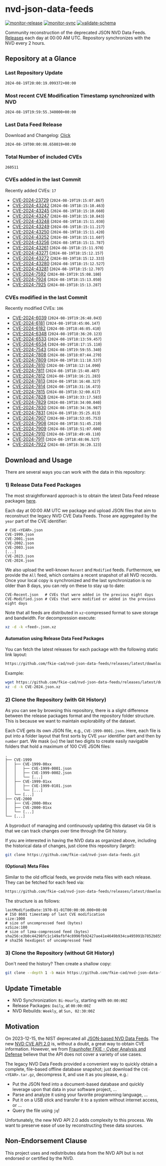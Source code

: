 # nvd-json-data-feeds

[![monitor-release](https://github.com/fkie-cad/nvd-json-data-feeds/actions/workflows/monitor_release.yml/badge.svg)](https://github.com/fkie-cad/nvd-json-data-feeds/actions/workflows/monitor_release.yml)
[![monitor-sync](https://github.com/fkie-cad/nvd-json-data-feeds/actions/workflows/monitor_sync.yml/badge.svg)](https://github.com/fkie-cad/nvd-json-data-feeds/actions/workflows/monitor_sync.yml)
[![validate-schema](https://github.com/fkie-cad/nvd-json-data-feeds/actions/workflows/validate_schema.yml/badge.svg)](https://github.com/fkie-cad/nvd-json-data-feeds/actions/workflows/validate_schema.yml)

Community reconstruction of the deprecated JSON NVD Data Feeds.
[Releases](https://github.com/fkie-cad/nvd-json-data-feeds/releases/latest) each day at 00:00 AM UTC.
Repository synchronizes with the NVD every 2 hours.

## Repository at a Glance

### Last Repository Update

```plain
2024-08-19T20:00:19.099372+00:00
```

### Most recent CVE Modification Timestamp synchronized with NVD

```plain
2024-08-19T19:59:55.340000+00:00
```

### Last Data Feed Release

Download and Changelog: [Click](https://github.com/fkie-cad/nvd-json-data-feeds/releases/latest)

```plain
2024-08-19T00:00:08.658019+00:00
```

### Total Number of included CVEs

```plain
260511
```

### CVEs added in the last Commit

Recently added CVEs: `17`

- [CVE-2024-23729](CVE-2024/CVE-2024-237xx/CVE-2024-23729.json) (`2024-08-19T19:15:07.867`)
- [CVE-2024-43242](CVE-2024/CVE-2024-432xx/CVE-2024-43242.json) (`2024-08-19T18:15:10.463`)
- [CVE-2024-43245](CVE-2024/CVE-2024-432xx/CVE-2024-43245.json) (`2024-08-19T18:15:10.660`)
- [CVE-2024-43247](CVE-2024/CVE-2024-432xx/CVE-2024-43247.json) (`2024-08-19T18:15:10.843`)
- [CVE-2024-43248](CVE-2024/CVE-2024-432xx/CVE-2024-43248.json) (`2024-08-19T18:15:11.030`)
- [CVE-2024-43249](CVE-2024/CVE-2024-432xx/CVE-2024-43249.json) (`2024-08-19T18:15:11.217`)
- [CVE-2024-43250](CVE-2024/CVE-2024-432xx/CVE-2024-43250.json) (`2024-08-19T18:15:11.420`)
- [CVE-2024-43252](CVE-2024/CVE-2024-432xx/CVE-2024-43252.json) (`2024-08-19T18:15:11.607`)
- [CVE-2024-43256](CVE-2024/CVE-2024-432xx/CVE-2024-43256.json) (`2024-08-19T18:15:11.787`)
- [CVE-2024-43261](CVE-2024/CVE-2024-432xx/CVE-2024-43261.json) (`2024-08-19T18:15:11.970`)
- [CVE-2024-43271](CVE-2024/CVE-2024-432xx/CVE-2024-43271.json) (`2024-08-19T18:15:12.157`)
- [CVE-2024-43272](CVE-2024/CVE-2024-432xx/CVE-2024-43272.json) (`2024-08-19T18:15:12.333`)
- [CVE-2024-43280](CVE-2024/CVE-2024-432xx/CVE-2024-43280.json) (`2024-08-19T18:15:12.527`)
- [CVE-2024-43281](CVE-2024/CVE-2024-432xx/CVE-2024-43281.json) (`2024-08-19T18:15:12.707`)
- [CVE-2024-7592](CVE-2024/CVE-2024-75xx/CVE-2024-7592.json) (`2024-08-19T19:15:08.180`)
- [CVE-2024-7924](CVE-2024/CVE-2024-79xx/CVE-2024-7924.json) (`2024-08-19T18:15:13.050`)
- [CVE-2024-7925](CVE-2024/CVE-2024-79xx/CVE-2024-7925.json) (`2024-08-19T18:15:13.287`)


### CVEs modified in the last Commit

Recently modified CVEs: `106`

- [CVE-2024-6039](CVE-2024/CVE-2024-60xx/CVE-2024-6039.json) (`2024-08-19T19:26:48.043`)
- [CVE-2024-6181](CVE-2024/CVE-2024-61xx/CVE-2024-6181.json) (`2024-08-19T18:45:06.147`)
- [CVE-2024-6182](CVE-2024/CVE-2024-61xx/CVE-2024-6182.json) (`2024-08-19T18:46:05.410`)
- [CVE-2024-6348](CVE-2024/CVE-2024-63xx/CVE-2024-6348.json) (`2024-08-19T18:36:20.123`)
- [CVE-2024-6533](CVE-2024/CVE-2024-65xx/CVE-2024-6533.json) (`2024-08-19T18:13:59.457`)
- [CVE-2024-6534](CVE-2024/CVE-2024-65xx/CVE-2024-6534.json) (`2024-08-19T18:17:15.110`)
- [CVE-2024-7543](CVE-2024/CVE-2024-75xx/CVE-2024-7543.json) (`2024-08-19T19:59:55.340`)
- [CVE-2024-7808](CVE-2024/CVE-2024-78xx/CVE-2024-7808.json) (`2024-08-19T18:07:44.270`)
- [CVE-2024-7809](CVE-2024/CVE-2024-78xx/CVE-2024-7809.json) (`2024-08-19T18:11:18.537`)
- [CVE-2024-7810](CVE-2024/CVE-2024-78xx/CVE-2024-7810.json) (`2024-08-19T18:12:14.090`)
- [CVE-2024-7811](CVE-2024/CVE-2024-78xx/CVE-2024-7811.json) (`2024-08-19T18:15:40.487`)
- [CVE-2024-7812](CVE-2024/CVE-2024-78xx/CVE-2024-7812.json) (`2024-08-19T18:16:21.283`)
- [CVE-2024-7813](CVE-2024/CVE-2024-78xx/CVE-2024-7813.json) (`2024-08-19T18:16:48.327`)
- [CVE-2024-7814](CVE-2024/CVE-2024-78xx/CVE-2024-7814.json) (`2024-08-19T18:31:16.473`)
- [CVE-2024-7815](CVE-2024/CVE-2024-78xx/CVE-2024-7815.json) (`2024-08-19T18:32:00.617`)
- [CVE-2024-7828](CVE-2024/CVE-2024-78xx/CVE-2024-7828.json) (`2024-08-19T18:33:17.583`)
- [CVE-2024-7829](CVE-2024/CVE-2024-78xx/CVE-2024-7829.json) (`2024-08-19T18:34:00.040`)
- [CVE-2024-7830](CVE-2024/CVE-2024-78xx/CVE-2024-7830.json) (`2024-08-19T18:34:36.987`)
- [CVE-2024-7831](CVE-2024/CVE-2024-78xx/CVE-2024-7831.json) (`2024-08-19T18:35:25.813`)
- [CVE-2024-7907](CVE-2024/CVE-2024-79xx/CVE-2024-7907.json) (`2024-08-19T18:53:05.753`)
- [CVE-2024-7908](CVE-2024/CVE-2024-79xx/CVE-2024-7908.json) (`2024-08-19T18:51:45.210`)
- [CVE-2024-7909](CVE-2024/CVE-2024-79xx/CVE-2024-7909.json) (`2024-08-19T18:51:07.600`)
- [CVE-2024-7910](CVE-2024/CVE-2024-79xx/CVE-2024-7910.json) (`2024-08-19T18:49:49.110`)
- [CVE-2024-7911](CVE-2024/CVE-2024-79xx/CVE-2024-7911.json) (`2024-08-19T18:48:06.527`)
- [CVE-2024-7922](CVE-2024/CVE-2024-79xx/CVE-2024-7922.json) (`2024-08-19T18:36:20.123`)


## Download and Usage

There are several ways you can work with the data in this repository:

### 1) Release Data Feed Packages

The most straightforward approach is to obtain the latest Data Feed release packages [here](https://github.com/fkie-cad/nvd-json-data-feeds/releases/latest).

Each day at 00:00 AM UTC we package and upload JSON files that aim to reconstruct the legacy NVD CVE Data Feeds.
Those are aggregated by the `year` part of the CVE identifier:

```
# CVE-<YEAR>.json
CVE-1999.json
CVE-2001.json
CVE-2002.json
CVE-2003.json
[...]
CVE-2023.json
CVE-2024.json
```

We also upload the well-known `Recent` and `Modified` feeds.
Furthermore, we provide the `All` feed, which contains a recent snapshot of all NVD records.
Once your local copy is synchronized and the last synchronization is no older than 8 days, you can rely on these to stay up to date:

```plain
CVE-Recent.json   # CVEs that were added in the previous eight days
CVE-Modified.json # CVEs that were modified or added in the previous eight days
```

Note that all feeds are distributed in `xz`-compressed format to save storage and bandwidth.
For decompression execute:

```sh
xz -d -k <feed>.json.xz
```

#### Automation using Release Data Feed Packages

You can fetch the latest releases for each package with the following static link layout:

```sh
https://github.com/fkie-cad/nvd-json-data-feeds/releases/latest/download/CVE-<YEAR>.json.xz
```

Example:

```sh
wget https://github.com/fkie-cad/nvd-json-data-feeds/releases/latest/download/CVE-2024.json.xz
xz -d -k CVE-2024.json.xz
```

### 2) Clone the Repository (with Git History)

As you can see by browsing this repository, there is a slight difference between the release packages format and the repository folder structure.
This is because we want to maintain explorability of the dataset.

Each CVE gets its own JSON file, e.g., `CVE-1999-0001.json`.
Here, each file is put into a folder layout that first sorts by CVE `year` identifier part and then by `number` part.
We mask (`xx`) the last two digits to create easily navigable folders that hold a maximum of 100 CVE JSON files:

```plain
.
├── CVE-1999
│   ├── CVE-1999-00xx
│   │   ├── CVE-1999-0001.json
│   │   ├── CVE-1999-0002.json
│   │   └── [...]
│   ├── CVE-1999-01xx
│   │   ├── CVE-1999-0101.json
│   │   └── [...]
│   └── [...]
├── CVE-2000
│   ├── CVE-2000-00xx
│   ├── CVE-2000-01xx
│   └── [...]
└── [...]
```

A byproduct of managing and continuously updating this dataset via Git is that we can track changes over time through the Git history.

If you are interested in having the NVD data as organized above, including the historical data of changes, just clone this repository (large!):

```sh
git clone https://github.com/fkie-cad/nvd-json-data-feeds.git
```

#### (Optional) Meta Files

Similar to the old official feeds, we provide meta files with each release. They can be fetched for each feed via:

```sh
https://github.com/fkie-cad/nvd-json-data-feeds/releases/latest/download/CVE-<YEAR>.meta
```

The structure is as follows:

```plain
lastModifiedDate:1970-01-01T00:00:00.000+00:00                          # ISO 8601 timestamp of last CVE modification
size:1000                                                               # size of uncompressed feed (bytes)
xzSize:100                                                              # size of lzma-compressed feed (bytes)
sha256:e3b0c44298fc1c149afbf4c8996fb92427ae41e4649b934ca495991b7852b855 # sha256 hexdigest of uncompressed feed
```

### 3) Clone the Repository (without Git History)

Don't need the history? Then create a shallow copy:

```sh
git clone --depth 1 -b main https://github.com/fkie-cad/nvd-json-data-feeds.git
```


## Update Timetable

* NVD Synchronization: `Bi-Hourly`, starting with `00:00:00Z`
* Release Packages: `Daily`, at `00:00:00Z`
* NVD Rebuilds: `Weekly`, at `Sun, 02:30:00Z`


## Motivation

On 2023-12-15, the NIST deprecated all [JSON-based NVD Data Feeds](https://nvd.nist.gov/vuln/data-feeds#divRetirementBanner-1).
The new [NVD CVE API 2.0](https://nvd.nist.gov/developers/vulnerabilities) is, without a doubt, a great way to obtain CVE information.
However, we from [Fraunhofer FKIE - Cyber Analysis and Defense](https://www.fkie.fraunhofer.de/en/departments/cad.html) believe that the API does not cover a variety of use cases.

The legacy NVD Data Feeds provided a convenient way to quickly obtain a complete, file-based offline database snapshot; just download the `CVE-<YEAR>.tar.gz`, decompress it, and use it as you please, e.g.:

- Put the JSON feed into a document-based database and quickly leverage upon that data in your software project, ...
- Parse and analyze it using your favorite programming language, ...
- Put it on a USB stick and transfer it to a system without internet access, or ...
- Query the file using `jq`!

Unfortunately, the new NVD API 2.0 adds complexity to this process.
We want to preserve ease of use by reconstructing these data sources.

## Non-Endorsement Clause

This project uses and redistributes data from the NVD API but is not endorsed or certified by the NVD.